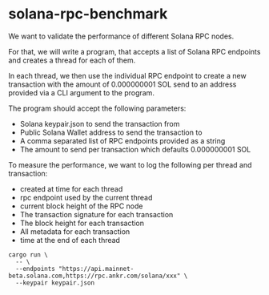 # solana-rpc-benchmark

We want to validate the performance of different Solana RPC nodes.

For that, we will write a program, that accepts a list of Solana RPC
endpoints and creates a thread for each of them.

In each thread, we then use the individual RPC endpoint to
create a new transaction with the amount of 0.000000001 SOL
send to an address provided via a CLI argument to the program.

The program should accept the following parameters:
- Solana keypair.json to send the transaction from
- Public Solana Wallet address to send the transaction to
- A comma separated list of RPC endpoints provided as a string
- The amount to send per transaction which defaults 0.000000001 SOL

To measure the performance, we want to log the following per thread and transaction:

- created at time for each thread
- rpc endpoint used by the current thread
- current block height of the RPC node
- The transaction signature for each transaction
- The block height for each transaction
- All metadata for each transaction
- time at the end of each thread

```
cargo run \
  -- \
  --endpoints "https://api.mainnet-beta.solana.com,https://rpc.ankr.com/solana/xxx" \
  --keypair keypair.json
```
